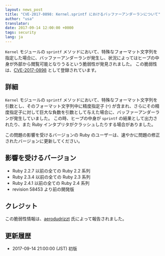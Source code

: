 ```yaml
---
layout: news_post
title: "CVE-2017-0898: Kernel.sprintf におけるバッファーアンダーランについて"
author: "usa"
translator:
date: 2017-09-14 12:00:00 +0000
tags: security
lang: ja
---
```


`Kernel` モジュールの `sprintf` メソッドにおいて、特殊なフォーマット文字列を指定した場合に、バッファーアンダーランが発生し、状況によってはヒープの中身が外部から閲覧可能となりうるという脆弱性が発見されました。
この脆弱性は、[CVE-2017-0898](http://cve.mitre.org/cgi-bin/cvename.cgi?name=CVE-2017-0898) として登録されています。

## 詳細

`Kernel` モジュールの `sprintf` メソッドにおいて、特殊なフォーマット文字列を引数とし、そのフォーマット文字列中に精度指定子 (`*`) が含まれ、さらにその精度指定子に対して巨大な負数を引数として与えた場合に、バッファーアンダーランが発生していました。
この時、ヒープの中身が `sprintf` の結果として出力されたり、また Ruby インタプリタがクラッシュしたりする場合がありました。

この問題の影響を受けるバージョンの Ruby のユーザーは、速やかに問題の修正されたバージョンに更新してください。

## 影響を受けるバージョン

* Ruby 2.2.7 以前の全ての Ruby 2.2 系列
* Ruby 2.3.4 以前の全ての Ruby 2.3 系列
* Ruby 2.4.1 以前の全ての Ruby 2.4 系列
* revision 58453 より前の開発版

## クレジット

この脆弱性情報は、[aerodudrizzt](https://hackerone.com/aerodudrizzt) 氏によって報告されました。

## 更新履歴

* 2017-09-14 21:00:00 (JST) 初版
